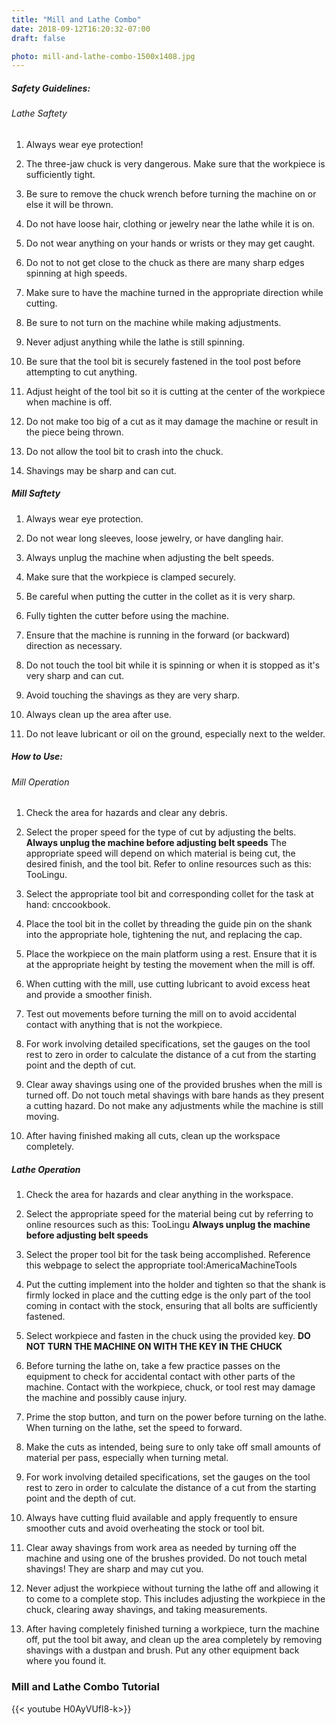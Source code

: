 ```yaml
---
title: "Mill and Lathe Combo"
date: 2018-09-12T16:20:32-07:00
draft: false

photo: mill-and-lathe-combo-1500x1408.jpg
---
```


##### Safety Guidelines:
###### Lathe Saftety
1. Always wear eye protection!

2. The three-jaw chuck is very dangerous. Make sure that the workpiece is sufficiently tight. 

3. Be sure to remove the chuck wrench before turning the machine on or else it will be thrown.

4. Do not have loose hair, clothing or jewelry near the lathe while it is on.

5. Do not wear anything on your hands or wrists or they may get caught.

6. Do not to not get close to the chuck as there are many sharp edges spinning at high speeds.

7. Make sure to have the machine turned in the appropriate direction while cutting.

8. Be sure to not turn on the machine while making adjustments.

9. Never adjust anything while the lathe is still spinning.

10. Be sure that the tool bit is securely fastened in the tool post before attempting to cut anything. 

11. Adjust height of the tool bit so it is cutting at the center of the workpiece when machine is off.

12. Do not make too big of a cut as it may damage the machine or result in the piece being thrown.

13. Do not allow the tool bit to crash into the chuck.

14. Shavings may be sharp and can cut.

##### Mill Saftety
1. Always wear eye protection.

2. Do not wear long sleeves, loose jewelry, or have dangling hair.

3. Always unplug the machine when adjusting the belt speeds.

4. Make sure that the workpiece is clamped securely.

5. Be careful when putting the cutter in the collet as it is very sharp.

6. Fully tighten the cutter before using the machine.

7. Ensure that the machine is running in the forward (or backward) direction as necessary.

8. Do not touch the tool bit while it is spinning or when it is stopped as it's very sharp and can cut.

9. Avoid touching the shavings as they are very sharp.

10. Always clean up the area after use.

11. Do not leave lubricant or oil on the ground, especially next to the welder.

##### How to Use:
###### Mill Operation
1. Check the area for hazards and clear any debris. 

2. Select the proper speed for the type of cut by adjusting the belts. **Always unplug the machine before adjusting     belt speeds** The appropriate speed will depend on which material is being cut, the desired finish, and the tool     bit. Refer to online resources such as this: TooLingu.

3. Select the appropriate tool bit and corresponding collet for the task at hand: cnccookbook.

4. Place the tool bit in the collet by threading the guide pin on the shank into the appropriate hole, tightening the nut, and replacing the cap.

5. Place the workpiece on the main platform using a rest. Ensure that it is at the appropriate height by testing the movement when the mill is off. 

6. When cutting with the mill, use cutting lubricant to avoid excess heat and provide a smoother finish. 

7. Test out movements before turning the mill on to avoid accidental contact with anything that is not the workpiece. 

8. For work involving detailed specifications, set the gauges on the tool rest to zero in order to calculate the distance of a cut from the starting point and the depth of cut. 

9. Clear away shavings using one of the provided brushes when the mill is turned off. Do not touch metal shavings with bare hands as they present a cutting hazard. Do not make any adjustments while the machine is still moving. 

10. After having finished making all cuts, clean up the workspace completely.

##### Lathe Operation
1. Check the area for hazards and clear anything in the workspace. 

2. Select the appropriate speed for the material being cut by referring to online resources such as this: TooLingu      **Always unplug the machine before adjusting belt speeds** 

3. Select the proper tool bit for the task being accomplished. Reference this webpage to select the appropriate tool:AmericaMachineTools 

4. Put the cutting implement into the holder and tighten so that the shank is firmly locked in place and the cutting    edge is the only part of the tool coming in contact with the stock, ensuring that all bolts are sufficiently         fastened.

5. Select workpiece and fasten in the chuck using the provided key. **DO NOT TURN THE MACHINE ON WITH THE KEY IN THE CHUCK**

6. Before turning the lathe on, take a few practice passes on the equipment to check for accidental contact with        other parts of the machine. Contact with the workpiece, chuck, or tool rest may damage the machine and possibly      cause injury. 

7. Prime the stop button, and turn on the power before turning on the lathe. When turning on the lathe, set the speed to forward.

8. Make the cuts as intended, being sure to only take off small amounts of material per pass, especially when turning metal. 

9. For work involving detailed specifications, set the gauges on the tool rest to zero in order to calculate the distance of a cut from the starting point and the depth of cut. 

10. Always have cutting fluid available and apply frequently to ensure smoother cuts and avoid overheating the stock or tool bit.

11. Clear away shavings from work area as needed by turning off the machine and using one of the brushes provided. Do not touch metal shavings! They are sharp and may cut you.

12. Never adjust the workpiece without turning the lathe off and allowing it to come to a complete stop. This includes adjusting the workpiece in the chuck, clearing away shavings, and taking measurements.

13. After having completely finished turning a workpiece, turn the machine off, 
put the tool bit away, and clean up the area completely by removing shavings with a dustpan and brush. Put any other equipment back where you found it.

### Mill and Lathe Combo Tutorial
{{< youtube H0AyVUfl8-k>}}